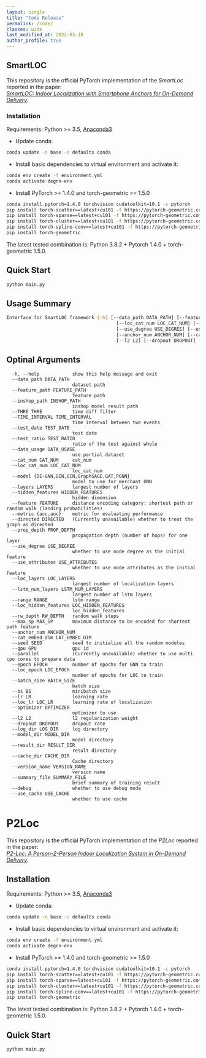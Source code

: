 ```yaml
---
layout: single
title: "Code Release"
permalink: /code/
classes: wide
last_modified_at: 2022-03-18
author_profile: true
---
```


## SmartLOC
This repository is the official PyTorch implementation of the *SmartLoc* reported in the paper: <br>
[*SmartLOC: Indoor Localization with Smartphone Anchors for On-Demand Delivery*](https://dl.acm.org/doi/pdf/10.1145/3494972). 

### Installation
Requirements: Python >= 3.5, [Anaconda3](https://www.anaconda.com/)

- Update conda:
```bash
conda update -n base -c defaults conda
```

- Install basic dependencies to virtual environment and activate it: 
```bash
conda env create -f environment.yml
conda activate degnn-env
```

- Install PyTorch >= 1.4.0 and torch-geometric >= 1.5.0
```bash
conda install pytorch=1.4.0 torchvision cudatoolkit=10.1 -c pytorch
pip install torch-scatter==latest+cu101 -f https://pytorch-geometric.com/whl/torch-1.4.0.html
pip install torch-sparse==latest+cu101 -f https://pytorch-geometric.com/whl/torch-1.4.0.html
pip install torch-cluster==latest+cu101 -f https://pytorch-geometric.com/whl/torch-1.4.0.html
pip install torch-spline-conv==latest+cu101 -f https://pytorch-geometric.com/whl/torch-1.4.0.html
pip install torch-geometric
```

The latest tested combination is: Python 3.8.2 + Pytorch 1.4.0 + torch-geometric 1.5.0.

## Quick Start
```python
python main.py
```

## Usage Summary
```bash
Interface for SmartLOC framework [-h] [--data_path DATA_PATH] [--feature_path FEATURE_PATH] [--inshop_path INSHOP_PATH] [--THRE THRE] [--TIME_INTERVAL TIME_INTERVAL] [--test_date TEST_DATE] [--test_ratio TEST_RATIO] [--data_usage DATA_USAGE] [--cat_num CAT_NUM]
                                        [--loc_cat_num LOC_CAT_NUM] [--model {DE-GNN,GIN,GCN,GraphSAGE,GAT,PGNN}] [--layers LAYERS] [--hidden_features HIDDEN_FEATURES] [--feature FEATURE] [--metric {acc,auc}] [--directed DIRECTED] [--prop_depth PROP_DEPTH]
                                        [--use_degree USE_DEGREE] [--use_attributes USE_ATTRIBUTES] [--loc_layers LOC_LAYERS] [--lstm_num_layers LSTM_NUM_LAYERS] [--range RANGE] [--loc_hidden_features LOC_HIDDEN_FEATURES] [--rw_depth RW_DEPTH] [--max_sp MAX_SP]
                                        [--anchor_num ANCHOR_NUM] [--cat_embed_dim CAT_EMBED_DIM] [--seed SEED] [--gpu GPU] [--parallel] [--epoch EPOCH] [--loc_epoch LOC_EPOCH] [--batch_size BATCH_SIZE] [--bs BS] [--lr LR] [--loc_lr LOC_LR] [--optimizer OPTIMIZER]
                                        [--l2 L2] [--dropout DROPOUT] [--log_dir LOG_DIR] [--model_dir MODEL_DIR] [--result_dir RESULT_DIR] [--cache_dir CACHE_DIR] [--version_name VERSION_NAME] [--summary_file SUMMARY_FILE] [--debug] [--use_cache USE_CACHE]
```

## Optinal Arguments
```
  -h, --help            show this help message and exit
  --data_path DATA_PATH
                        dataset path
  --feature_path FEATURE_PATH
                        feature path
  --inshop_path INSHOP_PATH
                        inshop model result path
  --THRE THRE           time diff filter
  --TIME_INTERVAL TIME_INTERVAL
                        time interval between two events
  --test_date TEST_DATE
                        test date
  --test_ratio TEST_RATIO
                        ratio of the test against whole
  --data_usage DATA_USAGE
                        use partial dataset
  --cat_num CAT_NUM     cat_num
  --loc_cat_num LOC_CAT_NUM
                        loc_cat_num
  --model {DE-GNN,GIN,GCN,GraphSAGE,GAT,PGNN}
                        model to use for merchant GNN
  --layers LAYERS       largest number of layers
  --hidden_features HIDDEN_FEATURES
                        hidden dimension
  --feature FEATURE     distance encoding category: shortest path or random walk (landing probabilities)
  --metric {acc,auc}    metric for evaluating performance
  --directed DIRECTED   (Currently unavailable) whether to treat the graph as directed
  --prop_depth PROP_DEPTH
                        propagation depth (number of hops) for one layer
  --use_degree USE_DEGREE
                        whether to use node degree as the initial feature
  --use_attributes USE_ATTRIBUTES
                        whether to use node attributes as the initial feature
  --loc_layers LOC_LAYERS
                        largest number of localization layers
  --lstm_num_layers LSTM_NUM_LAYERS
                        largest number of lstm layers
  --range RANGE         lstm range
  --loc_hidden_features LOC_HIDDEN_FEATURES
                        loc_hidden_features
  --rw_depth RW_DEPTH   random walk steps
  --max_sp MAX_SP       maximum distance to be encoded for shortest path feature
  --anchor_num ANCHOR_NUM
  --cat_embed_dim CAT_EMBED_DIM
  --seed SEED           seed to initialize all the random modules
  --gpu GPU             gpu id
  --parallel            (Currently unavailable) whether to use multi cpu cores to prepare data
  --epoch EPOCH         number of epochs for GNN to train
  --loc_epoch LOC_EPOCH
                        number of epochs for LOC to train
  --batch_size BATCH_SIZE
                        batch size
  --bs BS               minibatch size
  --lr LR               learning rate
  --loc_lr LOC_LR       learning rate of localization
  --optimizer OPTIMIZER
                        optimizer to use
  --l2 L2               l2 regularization weight
  --dropout DROPOUT     dropout rate
  --log_dir LOG_DIR     log directory
  --model_dir MODEL_DIR
                        model directory
  --result_dir RESULT_DIR
                        result directory
  --cache_dir CACHE_DIR
                        Cache directory
  --version_name VERSION_NAME
                        version name
  --summary_file SUMMARY_FILE
                        brief summary of training result
  --debug               whether to use debug mode
  --use_cache USE_CACHE
                        whether to use cache
```



# P2Loc
This repository is the official PyTorch implementation of the *P2Loc* reported in the paper: <br>
[*P2-Loc: A Person-2-Person Indoor Localization System in On-Demand Delivery*](). 

## Installation
Requirements: Python >= 3.5, [Anaconda3](https://www.anaconda.com/)

- Update conda:
```bash
conda update -n base -c defaults conda
```

- Install basic dependencies to virtual environment and activate it: 
```bash
conda env create -f environment.yml
conda activate degnn-env
```

- Install PyTorch >= 1.4.0 and torch-geometric >= 1.5.0
```bash
conda install pytorch=1.4.0 torchvision cudatoolkit=10.1 -c pytorch
pip install torch-scatter==latest+cu101 -f https://pytorch-geometric.com/whl/torch-1.4.0.html
pip install torch-sparse==latest+cu101 -f https://pytorch-geometric.com/whl/torch-1.4.0.html
pip install torch-cluster==latest+cu101 -f https://pytorch-geometric.com/whl/torch-1.4.0.html
pip install torch-spline-conv==latest+cu101 -f https://pytorch-geometric.com/whl/torch-1.4.0.html
pip install torch-geometric
```

The latest tested combination is: Python 3.8.2 + Pytorch 1.4.0 + torch-geometric 1.5.0.

## Quick Start
```
python main.py
```